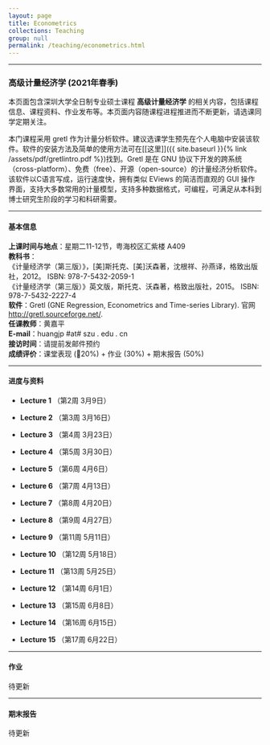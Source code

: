 ```yaml
---
layout: page
title: Econometrics
collections: Teaching
group: null
permalink: /teaching/econometrics.html
---
```


---
### 高级计量经济学 (2021年春季)

本页面包含深圳大学全日制专业硕士课程 **高级计量经济学** 的相关内容，包括课程信息、课程资料、作业发布等。本页面内容随课程进程推进而不断更新，请选课同学定期关注。

本门课程采用 gretl 作为计量分析软件。建议选课学生预先在个人电脑中安装该软件。软件的安装方法及简单的使用方法可在[[这里]]({{ site.baseurl }}{% link /assets/pdf/gretlintro.pdf %})找到。Gretl 是在 GNU 协议下开发的跨系统（cross-platform）、免费（free）、开源（open-source）的计量经济分析软件。该软件以C语言写成，运行速度快，拥有类似 EViews 的简洁而直观的 GUI 操作界面，支持大多数常用的计量模型，支持多种数据格式，可编程，可满足从本科到博士研究生阶段的学习和科研需要。

---
#### 基本信息

**上课时间与地点**：星期二11-12节，粤海校区汇紫楼 A409    
**教科书**：   
《计量经济学（第三版）》，[美]斯托克、[美]沃森著，沈根祥、孙燕译，格致出版社，2012。 ISBN: 978-7-5432-2059-1    
《计量经济学（第三版）》英文版，斯托克、沃森著，格致出版社，2015。 ISBN: 978-7-5432-2227-4      
**软件**：Gretl (GNE Regression, Econometrics and Time-series Library). 官网 <http://gretl.sourceforge.net/>.   
**任课教师**：黄嘉平    
**E-mail**：huangjp #at# szu . edu . cn  
**接访时间**：请提前发邮件预约      
**成绩评价**：课堂表现 (20%) + 作业 (30%) + 期末报告 (50%)

---
#### 进度与资料

* **Lecture 1** （第2周 3月9日）
<!---
      - 绪论 -- [[slides]]({{ site.baseurl }}{% link /assets/pdf/Metrics_2019_Lecture1_online.pdf %})   
-->

* **Lecture 2** （第3周 3月16日）
<!---   
      - Basic functions of gretl -- [[slides]]({{ site.baseurl }}{% link /assets/pdf/Metrics_2019_Lecture2_online.pdf %})     
-->

* **Lecture 3** （第4周 3月23日）
<!---
      - Review of probability -- [[slides]]({{ site.baseurl }}{% link /assets/pdf/Metrics_2019_Lecture3_online.pdf %}), [[Probability in Gretl]]({{ site.baseurl }}{% link /assets/pdf/gretlprob.pdf %}), [[LLN and CLT in Excel]]({{ site.baseurl }}{% link /assets/files/LLN_CLT.xlsx %})    
-->

* **Lecture 4** （第5周 3月30日）
<!---
      - Review of statistics -- [[slides]]({{ site.baseurl }}{% link /assets/pdf/Metrics_2019_Lecture4_online.pdf %}), [[Statistics in Gretl]]({{ site.baseurl }}{% link /assets/pdf/gretlstats.pdf %})    
        Further readings about the *p*-value:   
        - [The ASA's Statement on *p*-Values: Context, Process, and Purpose](https://doi.org/10.1080/00031305.2016.1154108) (Wasserstein and Lazar, 2016)     
        - [Moving to a World Beyond "*p* < 0.05"](https://doi.org/10.1080/00031305.2019.1583913) (Wasserstein, Schirm, and Lazar, 2019)   
-->

* **Lecture 5** （第6周 4月6日）
<!---
      - Writing scripts in gretl -- [[notes]]({{ site.baseurl }}{% link /assets/pdf/gretlscripts.pdf %})     
-->

* **Lecture 6** （第7周 4月13日）
<!---
      - Linear regression (1) -- [[slides]]({{ site.baseurl }}{% link /assets/pdf/Metrics_2019_Lecture6_online.pdf %})    
        Data file: [[caschool.xlsx]]({{ site.baseurl }}{% link /assets/files/caschool.xlsx %}), [[californiatestscores.docx]]({{ site.baseurl }}{% link /assets/files/californiatestscores.docx %})   
        Further readings about heteroskedasticity-robust estimation in OLS regressions:   
        - [Long & Ervin (2000)](https://doi.org/10.1080/00031305.2000.10474549)   
        - [Cribari-Neto (2004)](https://doi.org/10.1016/S0167-9473(02)00366-3)   
        - [MacKinnon (2013)](https://doi.org/10.1007/978-1-4614-1653-1_17)   
-->

* **Lecture 7** （第8周 4月20日）
<!---
      - Linear regression (2) -- [[slides]]({{ site.baseurl }}{% link /assets/pdf/Metrics_2019_Lecture7_online.pdf %})   
-->

* **Lecture 8** （第9周 4月27日）
<!---
      - Nonlinear regression functions -- [[slides]]({{ site.baseurl }}{% link /assets/pdf/Metrics_2019_Lecture8_online.pdf %})   
-->

* **Lecture 9** （第11周 5月11日）
<!---
      - Practice (1) -- Exercises in Lectures 6-8 and Assignment 2  
-->

* **Lecture 10** （第12周 5月18日）
<!---
      - Regression with panel data -- [[slides]]({{ site.baseurl }}{% link /assets/pdf/Metrics_2019_Lecture10_online.pdf %})     
        Data file: [[fatality.xlsx]]({{ site.baseurl }}{% link /assets/files/fatality.xlsx %}), [[fatality.docx]]({{ site.baseurl }}{% link /assets/files/fatality.docx %})    
        Further readings about alcohol and vehicle fatalities:   
        - [Ruhm (1996)](https://doi.org/10.1016/S0167-6296(96)00490-0)   
-->

* **Lecture 11** （第13周 5月25日）
<!---
      - Binary dependent variable -- [[slides]]({{ site.baseurl }}{% link /assets/pdf/Metrics_2019_Lecture11_online.pdf %})    
        Data file: [[hmda_sw1.csv]]({{ site.baseurl }}{% link /assets/files/hmda_sw1.csv %}), [[hmda.docx]]({{ site.baseurl }}{% link /assets/files/hmda.docx %})   
        Further readings about mortgage lending and race:   
        - [Munnell et al. (1996)](https://www.jstor.org/stable/2118254)    
        - [Ladd (1998)](https://doi.org/10.1257/jep.12.2.41)    
-->

* **Lecture 12** （第14周 6月1日）
<!---
      - Instrumental variables (1) -- [[slides]]({{ site.baseurl }}{% link /assets/pdf/Metrics_2019_Lecture12_online.pdf %})    
        Data file: [[cig_ch12.xlsx]]({{ site.baseurl }}{% link /assets/files/cig_ch12.xlsx %}), [[cigarette.docx]]({{ site.baseurl }}{% link /assets/files/cigarette.docx %})   
        Further readings about smoking regulation in the US:   
        - [Gruber (2001)](https://doi.org/10.1257/jep.15.2.193)   
-->

* **Lecture 13** （第15周 6月8日）
<!---
      - Instrumental variables (2) -- [[slides]]({{ site.baseurl }}{% link /assets/pdf/Metrics_2019_Lecture13_online.pdf %})           
-->

* **Lecture 14** （第16周 6月15日）
<!---
      - Experiments and quasi-experiments -- [[slides]]({{ site.baseurl }}{% link /assets/pdf/Metrics_2019_Lecture14_online.pdf %})    
        Data file: [[star_sw.xlsx]]({{ site.baseurl }}{% link /assets/files/star_sw.xlsx %}), [[star.docx]]({{ site.baseurl }}{% link /assets/files/star.docx %})   
-->

* **Lecture 15** （第17周 6月22日）   
<!---
      - Practice (2) -- Exercises in Lectures 10-14     
      - Q&A   
-->

<!---
    * **Final exam** （第3周 3月16日）   
      - Time: Dec 30 (Monday), 14:30~16:30    
      - Place: A407 Huizi Building    
-->

---
#### 作业

待更新


---
#### 期末报告

待更新
